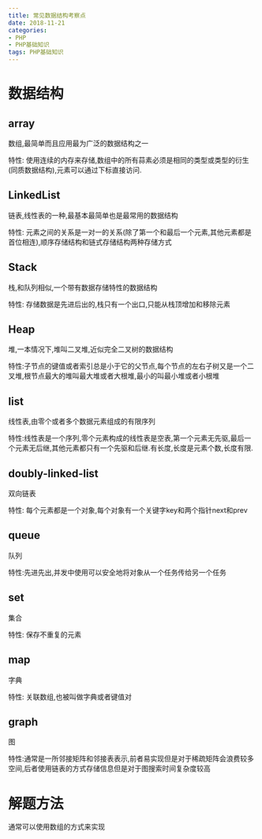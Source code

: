 ```yaml
---
title: 常见数据结构考察点
date: 2018-11-21
categories: 
- PHP
- PHP基础知识
tags: PHP基础知识
---
```


# 数据结构

## array

数组,最简单而且应用最为广泛的数据结构之一

特性: 使用连续的内存来存储,数组中的所有蒜素必须是相同的类型或类型的衍生(同质数据结构),元素可以通过下标直接访问.

## LinkedList

链表,线性表的一种,最基本最简单也是最常用的数据结构

特性: 元素之间的关系是一对一的关系(除了第一个和最后一个元素,其他元素都是首位相连),顺序存储结构和链式存储结构两种存储方式

## Stack

栈,和队列相似,一个带有数据存储特性的数据结构

特性: 存储数据是先进后出的,栈只有一个出口,只能从栈顶增加和移除元素

## Heap

堆,一本情况下,堆叫二叉堆,近似完全二叉树的数据结构

特性:子节点的键值或者索引总是小于它的父节点,每个节点的左右子树又是一个二叉堆,根节点最大的堆叫最大堆或者大根堆,最小的叫最小堆或者小根堆

## list

线性表,由零个或者多个数据元素组成的有限序列

特性:线性表是一个序列,零个元素构成的线性表是空表,第一个元素无先驱,最后一个元素无后继,其他元素都只有一个先驱和后继.有长度,长度是元素个数,长度有限.

## doubly-linked-list

双向链表

特性: 每个元素都是一个对象,每个对象有一个关键字key和两个指针next和prev

## queue

队列

特性:先进先出,并发中使用可以安全地将对象从一个任务传给另一个任务

## set

集合

特性: 保存不重复的元素

## map

字典

特性: 关联数组,也被叫做字典或者键值对

## graph

图

特性:通常是一所邻接矩阵和邻接表表示,前者易实现但是对于稀疏矩阵会浪费较多空间,后者使用链表的方式存储信息但是对于图搜索时间复杂度较高

# 解题方法

通常可以使用数组的方式来实现






